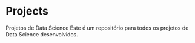 # Projects
Projetos de Data Science 
Este é um repositório para todos os projetos de Data Science desenvolvidos.
